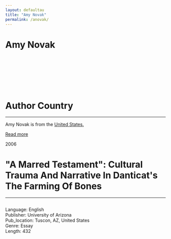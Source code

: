```yaml
---
layout: defaultau
title: "Amy Novak"
permalink: /anovak/
---
```

<!-- partial:index.partial.html -->
<div class="content">
    <h1>Amy Novak</h1>
    <div class="quote">
        <div><img src="" class="logo"></div>
    </div>
    <div class="timeline">
        <div style="padding-bottom:100px;"></div>
        <div class="block">
            <div class="date right"><p class="right"></p></div>
            <div class="dot"></div>
            <div class="left first">
            <div class="author_country">
                <h1>Author Country</h1><hr>
            <div class="aclocation"><p>Amy Novak is from the <a href="{{ site.baseurl }}/1">United States.</a></p></div>
              <div class="acreadmore">  <a href="" target="_blank">Read more</a> </div>
            </div>
            </div>
        </div>
         <div class="block">
            <div class="date left"><p class="left">2006</p></div>
            <div class="dot"></div>
            <div class="right hide">
                <h1>"A Marred Testament": Cultural Trauma And Narrative In Danticat's The Farming Of Bones</h1><hr>
                <p><img src=""></p>
                <p>
                Language: English<br/>
                Publisher: University of Arizona<br/>
                Pub_location: Tuscon, AZ, United States<br/>
                Genre: Essay<br/>
                Length: 432 <br/>                   </p>
            </div>
        </div>
  <!-- partial -->
<script src='https://cdnjs.cloudflare.com/ajax/libs/jquery/3.1.1/jquery.min.js'></script><script  src="{{ site.baseurl }}/assets/js/authorscript.js"></script>